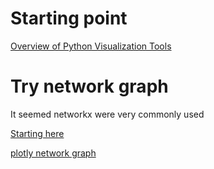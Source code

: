 # Starting point

[Overview of Python Visualization Tools](https://pbpython.com/visualization-tools-1.html)

# Try network graph
It seemed networkx were very commonly used

[Starting here](https://www.python-course.eu/networkx.php)

[plotly network graph](https://plot.ly/python/network-graphs/#create-edges)